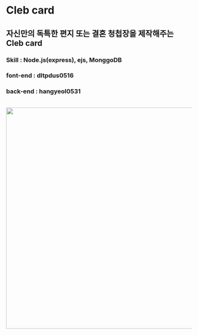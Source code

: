 # Cleb card
## 자신만의 독특한 편지 또는 결혼 청첩장을 제작해주는 Cleb card
### Skill : Node.js(express), ejs, MonggoDB
### font-end : dltpdus0516
### back-end : hangyeol0531
<br>
<img width = "800" height = "600" src = "https://user-images.githubusercontent.com/41174265/94954799-944d7d80-0524-11eb-9487-7cc99c9a4db8.png"><br>
